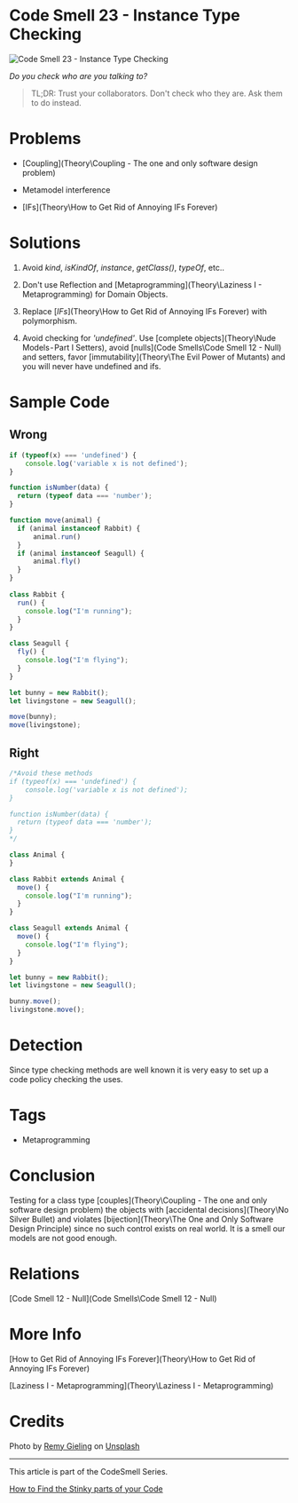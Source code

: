 # Code Smell 23 - Instance Type Checking

![Code Smell 23 - Instance Type Checking](remy-gieling-DQmZCNLLmmc-unsplash.jpg)

*Do you check who are you talking to?*

> TL;DR: Trust your collaborators. Don't check who they are. Ask them to do instead.

# Problems

- [Coupling](Theory\Coupling - The one and only software design problem)

- Metamodel interference

- [IFs](Theory\How to Get Rid of Annoying IFs Forever)

# Solutions

1. Avoid *kind*, *isKindOf*, *instance*, *getClass()*, *typeOf*, etc..

2. Don't use Reflection and [Metaprogramming](Theory\Laziness I - Metaprogramming) for Domain Objects.

3. Replace [*IFs*](Theory\How to Get Rid of Annoying IFs Forever) with polymorphism. 

4. Avoid checking for *'undefined'*. Use [complete objects](Theory\Nude Models - Part I Setters), avoid [nulls](Code Smells\Code Smell 12 - Null) and setters, favor [immutability](Theory\The Evil Power of Mutants) and you will never have undefined and ifs.

# Sample Code

## Wrong

[Gist Url]: # (https://gist.github.com/mcsee/a2307973172b62bb9dc7b11ef7450220)
```javascript
if (typeof(x) === 'undefined') {
    console.log('variable x is not defined');   
}

function isNumber(data) {
  return (typeof data === 'number');
}

function move(animal) {
  if (animal instanceof Rabbit) {
      animal.run()
  }
  if (animal instanceof Seagull) {
      animal.fly()
  } 
}
 
class Rabbit {
  run() {
    console.log("I'm running");
  }  
}

class Seagull {
  fly() {
    console.log("I'm flying");
  }  
}

let bunny = new Rabbit();
let livingstone = new Seagull();

move(bunny);
move(livingstone);
```

## Right

[Gist Url]: # (https://gist.github.com/mcsee/5c0218fcf1362228f406e463f79171a9)
```javascript
/*Avoid these methods
if (typeof(x) === 'undefined') {
    console.log('variable x is not defined');   
}

function isNumber(data) {
  return (typeof data === 'number');
}
*/

class Animal {
} 

class Rabbit extends Animal {
  move() {
    console.log("I'm running");
  }  
}

class Seagull extends Animal {
  move() {
    console.log("I'm flying");
  }  
}

let bunny = new Rabbit();
let livingstone = new Seagull();

bunny.move();
livingstone.move();
```

# Detection

Since type checking methods are well known it is very easy to set up a code policy checking the uses.

# Tags

- Metaprogramming

# Conclusion

Testing for a class type [couples](Theory\Coupling - The one and only software design problem) the objects with [accidental decisions](Theory\No Silver Bullet) and violates [bijection](Theory\The One and Only Software Design Principle) since no such control exists on real world. It is a smell our models are not good enough.

# Relations

[Code Smell 12 - Null](Code Smells\Code Smell 12 - Null)

# More Info

[How to Get Rid of Annoying IFs Forever](Theory\How to Get Rid of Annoying IFs Forever)

[Laziness I - Metaprogramming](Theory\Laziness I - Metaprogramming)

# Credits

Photo by [Remy Gieling](https://unsplash.com/@gieling) on [Unsplash](https://unsplash.com/s/photos/assembly-line)

* * *

This article is part of the CodeSmell Series.

[How to Find the Stinky parts of your Code]()





